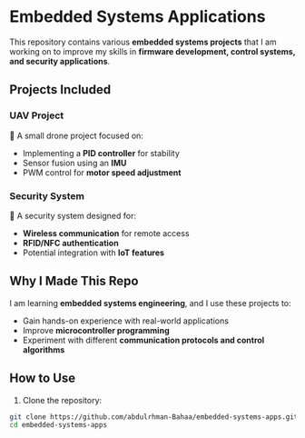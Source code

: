 # Embedded Systems Applications  

This repository contains various **embedded systems projects** that I am working on to improve my skills in **firmware development, control systems, and security applications**.  

## Projects Included  
### UAV Project  
🚀 A small drone project focused on:  
- Implementing a **PID controller** for stability  
- Sensor fusion using an **IMU**  
- PWM control for **motor speed adjustment**  

### Security System  
🔐 A security system designed for:  
- **Wireless communication** for remote access  
- **RFID/NFC authentication**  
- Potential integration with **IoT features**  

## Why I Made This Repo  
I am learning **embedded systems engineering**, and I use these projects to:  
- Gain hands-on experience with real-world applications  
- Improve **microcontroller programming**  
-  Experiment with different **communication protocols and control algorithms**  

## How to Use  
1. Clone the repository:  
```bash
git clone https://github.com/abdulrhman-Bahaa/embedded-systems-apps.git
cd embedded-systems-apps